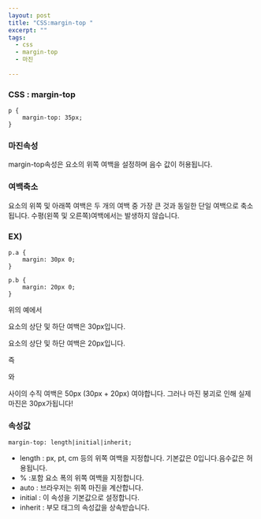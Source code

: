 ```yaml
---
layout: post
title: "CSS:margin-top "
excerpt: ""
tags: 
  - css
  - margin-top
  - 마진
  
---
```



### CSS : margin-top
```
p {
    margin-top: 35px;
}
```
### 마진속성
margin-top속성은 요소의 위쪽 여백을 설정하며
음수 값이 허용됩니다.


### 여백축소

요소의 위쪽 및 아래쪽 여백은 두 개의 여백 중 가장 큰 것과 동일한 단일 여백으로 축소 됩니다.
수평(왼쪽 및 오른쪽)여백에서는 발생하지 않습니다.

### EX)
```
p.a {
    margin: 30px 0;
}

p.b {
    margin: 20px 0;
}

```
위의 예에서 <p class = "a"> 요소의 상단 및 하단 여백은 30px입니다. <p class = "b"> 요소의 상단 및 하단 여백은 20px입니다.

즉 <p class = "a">와 <p class = "b"> 사이의 수직 여백은 50px (30px + 20px) 여야합니다. 그러나 마진 붕괴로 인해 실제 마진은 30px가됩니다!

### 속성값
`margin-top: length|initial|inherit;`
- length : px, pt, cm 등의 위쪽 여백을 지정합니다. 기본값은 0입니다.음수값은 허용됩니다.
- % :포함 요소 폭의 위쪽 여백을 지정합니다.
- auto : 브라우저는 위쪽 마진을 계산합니다.
- initial : 이 속성을 기본값으로 설정합니다.
- inherit : 부모 태그의 속성값을 상속받습니다.
